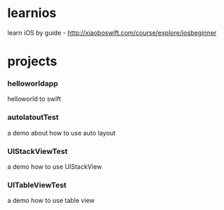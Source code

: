 # learnios
learn iOS by guide - http://xiaoboswift.com/course/explore/iosbeginner

# projects
### helloworldapp
helloworld to swift
### autolatoutTest
a demo about how to use auto layout
### UIStackViewTest
a demo how to use UIStackView
### UITableViewTest
a demo how to use table view
